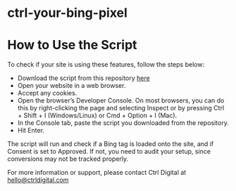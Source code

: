 # ctrl-your-bing-pixel

# How to Use the Script
To check if your site is using these features, follow the steps below:

- Download the script from this repository [here](paste-this-script-in-console)
- Open your website in a web browser.
- Accept any cookies.
- Open the browser’s Developer Console. On most browsers, you can do this by right-clicking the page and selecting Inspect or by pressing Ctrl + Shift + I (Windows/Linux) or Cmd + Option + I (Mac).
- In the Console tab, paste the script you downloaded from the repository.
- Hit Enter.

The script will run and check if a Bing tag is loaded onto the site, and if Consent is set to Approved.
If not, you need to audit your setup, since conversions may not be tracked properly.

For more information or support, please contact Ctrl Digital at hello@ctrldigital.com
